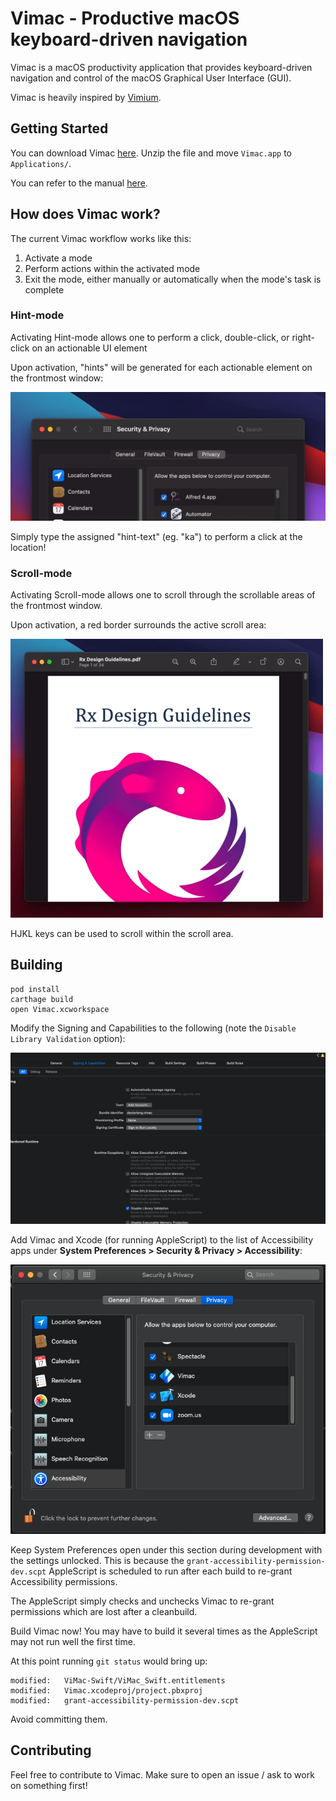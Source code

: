 # Vimac - Productive macOS keyboard-driven navigation

Vimac is a macOS productivity application that provides keyboard-driven navigation and control of the macOS Graphical User Interface (GUI).

Vimac is heavily inspired by [Vimium](https://github.com/philc/vimium/).

## Getting Started

You can download Vimac [here](https://vimacapp.com). Unzip the file and move `Vimac.app` to `Applications/`.

You can refer to the manual [here](https://vimacapp.com/manual).

## How does Vimac work?

The current Vimac workflow works like this:

1. Activate a mode
2. Perform actions within the activated mode
3. Exit the mode, either manually or automatically when the mode's task is complete

### Hint-mode

Activating Hint-mode allows one to perform a click, double-click, or right-click on an actionable UI element

Upon activation, "hints" will be generated for each actionable element on the frontmost window:

<img src="docs/hint-mode.gif">

Simply type the assigned "hint-text" (eg. "ka") to perform a click at the location!

### Scroll-mode

Activating Scroll-mode allows one to scroll through the scrollable areas of the frontmost window.

Upon activation, a red border surrounds the active scroll area:

<img src="docs/scroll-mode.gif">

HJKL keys can be used to scroll within the scroll area.

## Building

```
pod install
carthage build
open Vimac.xcworkspace
```

Modify the Signing and Capabilities to the following (note the `Disable Library Validation` option):

![](docs/remove_signing.png)

Add Vimac and Xcode (for running AppleScript) to the list of Accessibility apps under **System Preferences > Security & Privacy > Accessibility**:

![](docs/vimac_xcode_accessibility.png)

Keep System Preferences open under this section during development with the settings unlocked. This is because the `grant-accessibility-permission-dev.scpt` AppleScript is scheduled to run after each build to re-grant Accessibility permissions.

The AppleScript simply checks and unchecks Vimac to re-grant permissions which are lost after a cleanbuild.

Build Vimac now! You may have to build it several times as the AppleScript may not run well the first time.

At this point running `git status` would bring up:

```
modified:   ViMac-Swift/ViMac_Swift.entitlements
modified:   Vimac.xcodeproj/project.pbxproj
modified:   grant-accessibility-permission-dev.scpt
```

Avoid committing them.

## Contributing

Feel free to contribute to Vimac. Make sure to open an issue / ask to work on something first!
